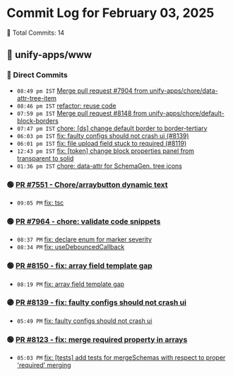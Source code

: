 # Commit Log for February 03, 2025

📝 Total Commits: 14

## 📁 unify-apps/www

### 🔨 Direct Commits

- `08:49 pm IST` [Merge pull request #7904 from unify-apps/chore/data-attr-tree-item](https://github.com/unify-apps/www/commit/beeeec48323a51683a00c5fee6b1304b49aace79)
- `08:46 pm IST` [refactor: reuse code](https://github.com/unify-apps/www/commit/82d6c0f6e7277d13a722a48f21aa1e3f2d83868a)
- `07:59 pm IST` [Merge pull request #8148 from unify-apps/chore/default-block-borders](https://github.com/unify-apps/www/commit/fc1a9d8795958e623ffa327389658df41eb9322f)
- `07:47 pm IST` [chore: [ds] change default border to border-tertiary](https://github.com/unify-apps/www/commit/745fff78622e337350afb79affd4cdd907b1038d)
- `06:03 pm IST` [fix: faulty configs should not crash ui (#8139)](https://github.com/unify-apps/www/commit/e0b41def44bf4c88c14866a234e9013e0889522f)
- `06:01 pm IST` [fix: file upload field stuck to required (#8119)](https://github.com/unify-apps/www/commit/529ee07d595388fd4b983b3ca625fcf1ba365279)
- `12:43 pm IST` [fix: [token] change block properties panel from transparent to solid](https://github.com/unify-apps/www/commit/d4afbed23e365df52c7718d469ec670268b0aefd)
- `01:36 pm IST` [chore: data-attr for SchemaGen. tree icons](https://github.com/unify-apps/www/commit/587bee91c697334d65d22d3cc5e088ec7d9aeb77)

### 🟢 [PR #7551 - Chore/arraybutton dynamic text](https://github.com/unify-apps/www/pull/7551)

- `09:05 PM` [fix: tsc](https://github.com/unify-apps/www/commit/0a1acc2668ff940b1ba7146d24ba28b3f83237b7)

### 🟢 [PR #7964 - chore: validate code snippets](https://github.com/unify-apps/www/pull/7964)

- `08:37 PM` [fix: declare enum for marker severity](https://github.com/unify-apps/www/commit/0db6e4256f9618170c732d7ae361fe54857c1deb)
- `08:34 PM` [fix: useDebouncedCallback](https://github.com/unify-apps/www/commit/b0957f27c6282657cb7a9c9ff64e8b888ee0bb0e)

### 🟢 [PR #8150 - fix: array field template gap](https://github.com/unify-apps/www/pull/8150)

- `08:19 PM` [fix: array field template gap](https://github.com/unify-apps/www/commit/590499957d65a345ab2ecd4c5ecc083b76bd83b4)

### 🟣 [PR #8139 - fix: faulty configs should not crash ui](https://github.com/unify-apps/www/pull/8139)

- `05:49 PM` [fix: faulty configs should not crash ui](https://github.com/unify-apps/www/commit/e54012c439b4cad54f52e744778e49aeca696c37)

### 🟢 [PR #8123 - fix: merge required property in arrays](https://github.com/unify-apps/www/pull/8123)

- `05:03 PM` [fix: [tests] add tests for mergeSchemas with respect to proper 'required' merging](https://github.com/unify-apps/www/commit/ce2a22405a0d9d1176402c7a5a23e80c7fddf408)


